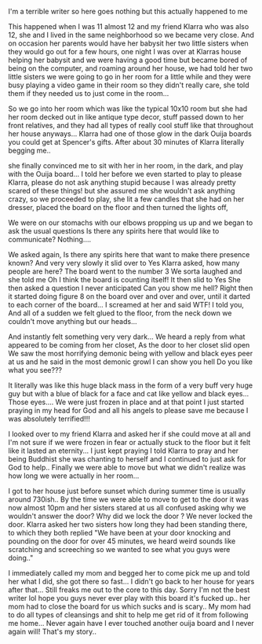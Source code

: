 I'm a terrible writer so here goes nothing but this actually happened to me  

This happened when I was 11 almost 12 and my friend Klarra who was also 12, she and I lived in the same neighborhood so we became very close. And on occasion her parents would have her babysit her two little sisters when they would go out for a few hours, one night I was over at Klarras house helping her babysit and we were having a good time but became bored of being on the computer, and roaming around her house, we had told her two little sisters we were going to go in her room for a little while and they were busy playing a video game in their room so they didn't really care, she told them if they needed us to just come in the room... 




So we go into her room which was like the typical 10x10 room but she had her room decked out in like antique type decor, stuff passed down to her front relatives, and they had all types of really cool stuff like that throughout her house anyways...
Klarra had one of those glow in the dark Ouija boards you could get at Spencer's gifts. After about 30 minutes of Klarra literally begging me..


 she finally convinced me to sit with her in her room, in the dark, and play with the Ouija board... 
I told her before we even started to play to please Klarra, please do not ask anything stupid because I was already pretty scared of these things! but she assured me she wouldn't ask anything crazy, so we proceeded to play, she lit a few candles that she had on her dresser, placed the board on the floor and then turned the lights off, 




We were on our stomachs with our elbows propping us up and we began to ask the usual questions
Is there any spirits here that would like to communicate?
Nothing....


We asked again, Is there any spirits here that want to make there presence known? 
And very very slowly it slid over to Yes
Klarra asked, how many people are here?
The board went to the number 3
We sorta laughed and she told me
Oh I think the board is counting itself!
It then slid to Yes
She then asked a question I never anticipated
Can you show me hell?
Right then it started doing figure 8 on the board over and over and over, until it darted to each corner of the board...
I screamed at her and said WTF! I told you,
And all of a sudden we felt glued to the floor, from the neck down we couldn't move anything but our heads... 




And instantly felt something very very dark...
We heard a reply from what appeared to be coming from her closet, 
As the door to her closet slid open
We saw the most horrifying demonic being with yellow and black eyes peer at us and he said in the most demonic growl
I can show you hell
Do you like what you see???





It literally was like this huge black mass in the form of a very buff very huge guy but with a blue of black for a face and cat like yellow and black eyes... Those eyes....
We were just frozen in place and at that point I just started praying in my head for God and all his angels to please save me because I was absolutely terrified!!! 




I looked over to my friend Klarra and asked her if she could move at all and I'm not sure if we were frozen in fear or actually stuck to the floor but it felt like it lasted an eternity... 
I just kept praying I told Klarra to pray and her being Buddhist she was chanting to herself and I continued to just ask for God to help..
Finally we were able to move but what we didn't realize was how long we were actually in her room... 




I got to her house just before sunset which during summer time is usually around 730ish.. 
By the time we were able to move to get to the door it was now almost 10pm and her sisters stared at us all confused asking why we wouldn't answer the door? Why did we lock the door ? 
We never locked the door. 
Klarra asked her two sisters how long they had been standing there, to which they both replied "We have been at your door knocking and pounding on the door for over 45 minutes, we heard weird sounds like scratching and screeching so we wanted to see what you guys were doing.."




I immediately called my mom and begged her to come pick me up and told her what I did, she got there so fast... I didn't go back to her house for years after that...
Still freaks me out to the core to this day. Sorry I'm not the best writer lol hope you guys never ever play with this board it's fucked up.. her mom had to close the board for us which sucks and is scary.. 
My mom had to do all types of cleansings and shit to help me get rid of it from following me home... 
Never again have I ever touched another ouija board and I never again will! That's my story..